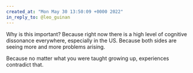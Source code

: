 ```yaml
---
created_at: "Mon May 30 13:50:09 +0000 2022"
in_reply_to: @leo_guinan
---
```


Why is this important? Because right now there is a high level of cognitive dissonance everywhere, especially in the US. Because both sides are seeing more and more problems arising. 

Because no matter what you were taught growing up, experiences contradict that.